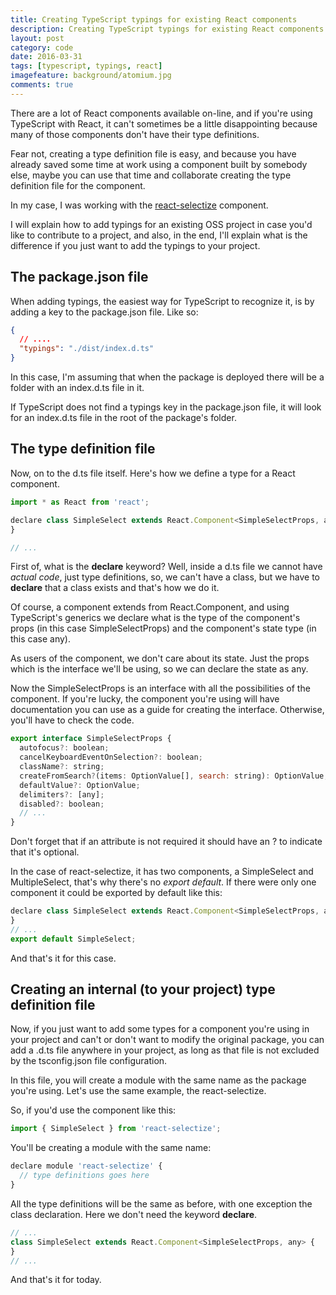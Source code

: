 ```yaml
---
title: Creating TypeScript typings for existing React components
description: Creating TypeScript typings for existing React components
layout: post
category: code
date: 2016-03-31
tags: [typescript, typings, react]
imagefeature: background/atomium.jpg
comments: true
---
```

There are a lot of React components available on-line, and if you're using TypeScript with React, it can't sometimes be a little disappointing because many of those components don't have their type definitions.
<!-- more -->
Fear not, creating a type definition file is easy, and because you have already saved some time at work using a component built by somebody else, maybe you can use that time and collaborate creating the type definition file for the component.

In my case, I was working with the [react-selectize](https://github.com/furqanZafar/react-selectize) component. 

I will explain how to add typings for an existing OSS project in case you'd like to contribute to a project, and also, in the end, I'll explain what is the difference if you just want to add the typings to your project.

## The package.json file

When adding typings, the easiest way for TypeScript to recognize it, is by adding a key to the package.json file. Like so:

``` json
{
  // ....
  "typings": "./dist/index.d.ts"
}
```

In this case, I'm assuming that when the package is deployed there will be a folder with an index.d.ts file in it.

If TypeScript does not find a typings key in the package.json file, it will look for an index.d.ts file in the root of the package's folder.

<script async src="//pagead2.googlesyndication.com/pagead/js/adsbygoogle.js"></script>
<!-- Responsive content -->
<ins class="adsbygoogle"
     style="display:block"
     data-ad-client="ca-pub-1865353648221711"
     data-ad-slot="8499334570"
     data-ad-format="auto"></ins>
<script>
(adsbygoogle = window.adsbygoogle || []).push({});
</script>

## The type definition file

Now, on to the d.ts file itself. Here's how we define a type for a React component.

``` js
import * as React from 'react';

declare class SimpleSelect extends React.Component<SimpleSelectProps, any> { 
}

// ...
```

First of, what is the **declare** keyword? Well, inside a d.ts file we cannot have *actual code*, just type definitions, so, we can't have a class, but we have to **declare** that a class exists and that's how we do it.

Of course, a component extends from React.Component, and using TypeScript's generics we declare what is the type of the component's props (in this case SimpleSelectProps) and the component's state type (in this case any).

As users of the component, we don't care about its state. Just the props which is the interface we'll be using, so we can declare the state as any.

Now the SimpleSelectProps is an interface with all the possibilities of the component. If you're lucky, the component you're using will have documentation you can use as a guide for creating the interface. Otherwise, you'll have to check the code.

``` js
export interface SimpleSelectProps {
  autofocus?: boolean;
  cancelKeyboardEventOnSelection?: boolean;
  className?: string;
  createFromSearch?(items: OptionValue[], search: string): OptionValue;
  defaultValue?: OptionValue;
  delimiters?: [any];
  disabled?: boolean;
  // ...
}
```

Don't forget that if an attribute is not required it should have an ? to indicate that it's optional.

In the case of react-selectize, it has two components, a SimpleSelect and MultipleSelect, that's why there's no *export default*. If there were only one component it could be exported by default like this:

``` js
declare class SimpleSelect extends React.Component<SimpleSelectProps, any> {
}
// ...
export default SimpleSelect;
```

And that's it for this case.

## Creating an internal (to your project) type definition file

Now, if you just want to add some types for a component you're using in your project and can't or don't want to modify the original package, you can add a .d.ts file anywhere in your project, as long as that file is not excluded by the tsconfig.json file configuration.

In this file, you will create a module with the same name as the package you're using. Let's use the same example, the react-selectize.

So, if you'd use the component like this:

``` js
import { SimpleSelect } from 'react-selectize';
```

You'll be creating a module with the same name:

``` js
declare module 'react-selectize' {
  // type definitions goes here
}
```

All the type definitions will be the same as before, with one exception the class declaration. Here we don't need the keyword **declare**.

``` js
// ...
class SimpleSelect extends React.Component<SimpleSelectProps, any> {  
}
// ...
```

And that's it for today.
